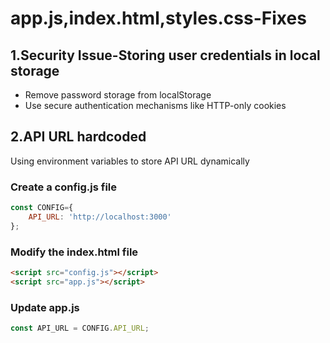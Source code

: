 # app.js,index.html,styles.css-Fixes

## 1.Security Issue-Storing user credentials in local storage
- Remove password storage from localStorage
- Use secure authentication mechanisms like HTTP-only cookies

## 2.API URL hardcoded
Using environment variables to store API URL dynamically 
### Create a config.js file
```js
const CONFIG={
    API_URL: 'http://localhost:3000'
};
```
### Modify the index.html file
```html
<script src="config.js"></script>
<script src="app.js"></script>
```
### Update app.js
```js
const API_URL = CONFIG.API_URL;
```

